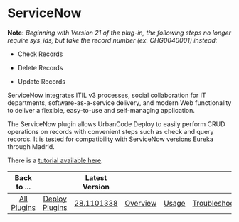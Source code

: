 
ServiceNow
==========


**Note:** *Beginning with Version 21 of the plug-in, the following steps no longer require sys\_ids, but take the record
 number (ex. CHG0040001) instead:*



- Check Records

- Delete Records

- Update Records



ServiceNow integrates ITIL 
v3 processes, social collaboration for IT departments, software-as-a-service delivery, and modern Web functionality to 
deliver a flexible, easy-to-use and self-managing application.


The ServiceNow plugin allows UrbanCode Deploy to easily
 perform CRUD operations on records with convenient steps such as check and query records. It is tested for 
compatibility with ServiceNow versions Eureka through Madrid.


There is a [tutorial available 
here](https://developer.ibm.com/urbancode/2017/08/31/orchestrating-deployments-servicenow-urbancode-deploy/).




|Back to ...||Latest Version||||||
| :---: | :---: | :---: | :---: | :---: | :---: | :---: | :---: |
|[All Plugins](../../index.md)|[Deploy Plugins](../README.md)|[28.1101338](https://raw.githubusercontent.com/UrbanCode/IBM-UCD-PLUGINS/main/files/ServiceNow/ServiceNow-28.1101338.zip)|[Overview](overview.md)|[Usage](usage.md)|[Troubleshooting](troubleshooting.md)|[Steps](steps.md)|[Downloads](downloads.md)|
